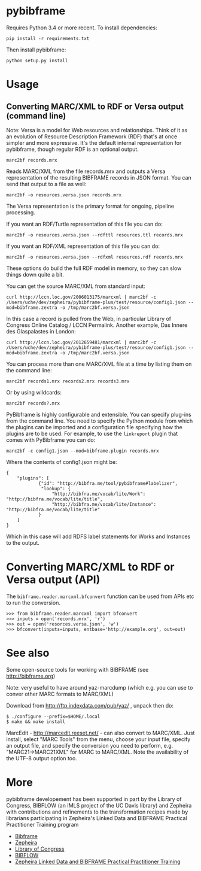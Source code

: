 # pybibframe

Requires Python 3.4 or more recent. To install dependencies:

    pip install -r requirements.txt

Then install pybibframe:

    python setup.py install

# Usage

## Converting MARC/XML to RDF or Versa output (command line)

Note: Versa is a model for Web resources and relationships. Think of it as an evolution of Resource Description Framework (RDF) that's at once simpler and more expressive. It's the default internal representation for pybibframe, though regular RDF is an optional output.

    marc2bf records.mrx

Reads MARC/XML from the file records.mrx and outputs a Versa representation of the resulting BIBFRAME records in JSON format. You can send that output to a file as well:

    marc2bf -o resources.versa.json records.mrx

The Versa representation is the primary format for ongoing, pipeline processing.

If you want an RDF/Turtle representation of this file you can do:

    marc2bf -o resources.versa.json --rdfttl resources.ttl records.mrx
    
If you want an RDF/XML representation of this file you can do:

    marc2bf -o resources.versa.json --rdfxml resources.rdf records.mrx
	
These options do build the full RDF model in memory, so they can slow things down quite a bit.

You can get the source MARC/XML from standard input:

    curl http://lccn.loc.gov/2006013175/marcxml | marc2bf -c /Users/uche/dev/zepheira/pybibframe-plus/test/resource/config1.json --mod=bibframe.zextra -o /tmp/marc2bf.versa.json

In this case a record is pulled from the Web, in particular Library of Congress Online Catalog / LCCN Permalink. Another example, Das Innere des Glaspalastes in London:

    curl http://lccn.loc.gov/2012659481/marcxml | marc2bf -c /Users/uche/dev/zepheira/pybibframe-plus/test/resource/config1.json --mod=bibframe.zextra -o /tmp/marc2bf.versa.json

You can process more than one MARC/XML file at a time by listing them on the command line:

    marc2bf records1.mrx records2.mrx records3.mrx

Or by using wildcards:

    marc2bf records?.mrx

PyBibframe is highly configurable and extensible. You can specify plug-ins from the command line. You need to specify the Python module from which the plugins can be imported and a configuration file specifying how the plugins are to be used. For example, to use the `linkreport` plugin that comes with PyBibframe you can do:

    marc2bf -c config1.json --mod=bibframe.plugin records.mrx

Where the contents of config1.json might be:

	{
	    "plugins": [
                {"id": "http://bibfra.me/tool/pybibframe#labelizer",
                 "lookup": {
                     "http://bibfra.me/vocab/lite/Work": "http://bibfra.me/vocab/lite/title",
                     "http://bibfra.me/vocab/lite/Instance": "http://bibfra.me/vocab/lite/title"
                }
	    ]
	}

Which in this case will add RDFS label statements for Works and Instances to the output.


# Converting MARC/XML to RDF or Versa output (API)

The `bibframe.reader.marcxml.bfconvert` function can be used from APIs etc to run the conversion.

	>>> from bibframe.reader.marcxml import bfconvert
	>>> inputs = open('records.mrx', 'r')
	>>> out = open('resorces.versa.json', 'w')
	>>> bfconvert(inputs=inputs, entbase='http://example.org', out=out)


# See also

Some open-source tools for working with BIBFRAME (see http://bibframe.org)


Note: very useful to have around yaz-marcdump (which e.g. you can use to conver other MARC formats to MARC/XML)

Download from http://ftp.indexdata.com/pub/yaz/ , unpack then do:

    $ ./configure --prefix=$HOME/.local
    $ make && make install

MarcEdit - http://marcedit.reeset.net/ - can also convert to MARC/XML. Just install, select "MARC Tools" from the menu, choose your input file, specify an output file, and specify the conversion you need to perform, e.g. "MARC21->MARC21XML" for MARC to MARC/XML. Note the availability of the UTF-8 output option too.

More
====

pybibframe developement has been supported in part by the Library of Congress, BIBFLOW (an IMLS project of the UC Davis library) and Zepheira with contributions and refinements to the transformation recipes made by librarians participating in Zepheira's Linked Data and BIBFRAME Practical Practitioner Training program

* [Bibframe](http://bibframe.org/)
* [Zepheira](http://zepheira.com/)
* [Library of Congress](http://loc.gov/)
* [BIBFLOW](http://www.lib.ucdavis.edu/bibflow/)
* [Zepheira Linked Data and BIBFRAME Practical Practitioner Training](http://zepheira.com/solutions/library/training/)